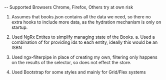 -- Supported Browsers Chrome, Firefox, Others try at own risk

1. Assumes that books.json contains all the data we need, so there no extra hooks to
    include more data, as the hydration mechanism is only on startup.

2. Used NgRx Entites to simplify managing state of the Books.
    a. Used a combination of <auth-title> for providing ids to each entity, ideally this would be
        an ISBN

3. Used ngx-filterpipe in place of creating my own, filtering only happens
    on the results of the selector, so does not effect the store.

4. Used Bootstrap for some styles and mainly for Grid/Flex systems
